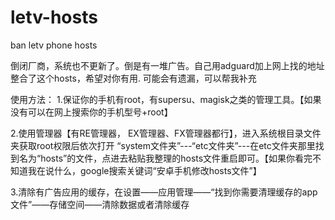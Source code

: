 # letv-hosts
ban letv phone hosts


倒闭厂商，系统也不更新了。倒是有一堆广告。自己用adguard加上网上找的地址整合了这个hosts，希望对你有用.
可能会有遗漏，可以帮我补充

使用方法：
1.保证你的手机有root，有supersu、magisk之类的管理工具。【如果没有可以在网上搜索你的手机型号+root】

2.使用管理器【有RE管理器， EX管理器、FX管理器都行】，进入系统根目录文件夹获取root权限后依次打开 “system文件夹”---“etc文件夹”---在etc文件夹那里找到名为“hosts”的文件，点进去粘贴我整理的hosts文件重启即可。【如果你看完不知道我在说什么，google搜索关键词“安卓手机修改hosts文件”】

3.清除有广告应用的缓存，在设置——应用管理——“找到你需要清理缓存的app文件”——存储空间——清除数据或者清除缓存

